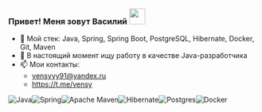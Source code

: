### Привет! Меня зовут Василий <img src="https://github.com/blackcater/blackcater/raw/main/images/Hi.gif" height="32"/></h1>

- 🌱 Мой стек: Java, Spring, Spring Boot, PostgreSQL, Hibernate, Docker, Git, Maven
- 👯 В настоящий момент ищу работу в качестве Java-разработчика
- 📫 Мои контакты:
  - vensyyy91@yandex.ru
  - https://t.me/vensy

![Java](https://img.shields.io/badge/java-%23ED8B00.svg?style=for-the-badge&logo=openjdk&logoColor=white)![Spring](https://img.shields.io/badge/spring-%236DB33F.svg?style=for-the-badge&logo=spring&logoColor=white)![Apache Maven](https://img.shields.io/badge/Apache%20Maven-C71A36?style=for-the-badge&logo=Apache%20Maven&logoColor=white)![Hibernate](https://img.shields.io/badge/Hibernate-59666C?style=for-the-badge&logo=Hibernate&logoColor=white)![Postgres](https://img.shields.io/badge/postgres-%23316192.svg?style=for-the-badge&logo=postgresql&logoColor=white)![Docker](https://img.shields.io/badge/docker-%230db7ed.svg?style=for-the-badge&logo=docker&logoColor=white)
